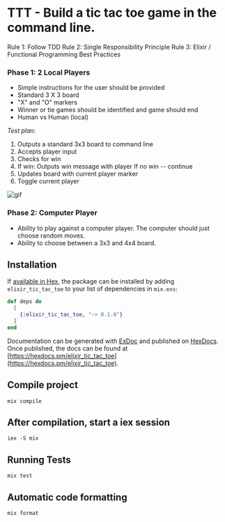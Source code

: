 # TTT - Build a tic tac toe game in the command line. 

Rule 1: Follow TDD
Rule 2: Single Responsibility Principle
Rule 3: Elixir / Functional Programming Best Practices

### Phase 1: 2 Local Players
- Simple instructions for the user should be provided
- Standard 3 X 3 board
- "X" and "O" markers
- Winner or tie games should be identified and game should end
- Human vs Human (local)

*Test plan:*
1. Outputs a standard 3x3 board to command line 
2. Accepts player input
3. Checks for win
5. If win: Outputs win message with player
If no win -- continue
6. Updates board with current player marker
7. Toggle current player

![gif](https://media.giphy.com/media/SHdUoTyvbDLc1XRv4S/giphy.gif)

### Phase 2: Computer Player
- Ability to play against a computer player. The computer should just choose random moves. 
- Ability to choose between a 3x3 and 4x4 board.

## Installation

If [available in Hex](https://hex.pm/docs/publish), the package can be installed
by adding `elixir_tic_tac_toe` to your list of dependencies in `mix.exs`:

```elixir
def deps do
  [
    {:elixir_tic_tac_toe, "~> 0.1.0"}
  ]
end
```

Documentation can be generated with [ExDoc](https://github.com/elixir-lang/ex_doc)
and published on [HexDocs](https://hexdocs.pm). Once published, the docs can
be found at [https://hexdocs.pm/elixir_tic_tac_toe](https://hexdocs.pm/elixir_tic_tac_toe).

## Compile project
`mix compile`

## After compilation, start a iex session
`iex -S mix`

## Running Tests
`mix test`

## Automatic code formatting
`mix format`
